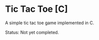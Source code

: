 <h1>
Tic Tac Toe [C]
</h1>
<p>
A simple tic tac toe game implemented in C.
</p>
<p>
Status: Not yet completed.
</p>
